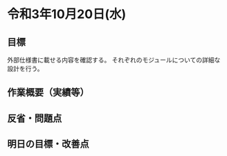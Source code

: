# 令和3年10月20日(水)

## 目標
外部仕様書に載せる内容を確認する。 
それぞれのモジュールについての詳細な設計を行う。

## 作業概要（実績等）								
			
## 反省・問題点	

## 明日の目標・改善点

